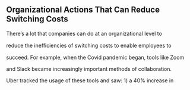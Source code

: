 ## Organizational Actions That Can Reduce Switching Costs

There’s a lot that companies can do at an organizational level to

reduce the ineﬃciencies of switching costs to enable employees to

succeed. For example, when the Covid pandemic began, tools like Zoom

and Slack became increasingly important methods of collaboration.

Uber tracked the usage of these tools and saw: 1) a 40% increase in